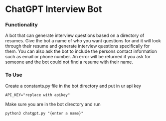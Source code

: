 # ChatGPT Interview Bot

### Functionality

A bot that can generate interview questions based on a directory of resumes.
Give the bot a name of who you want questions for and it will look through their
resume and generate interview questions specifically for them. You can also ask
the bot to include the persons contact information such as email or phone number.
An error will be returned if you ask for someone and the bot could not find a resume
with their name.

### To Use

Create a constants.py file in the bot directory and put in ur api key

```
API_KEY="replace with apikey"
```

Make sure you are in the bot directory and run

```
python3 chatgpt.py "{enter a name}"
```
